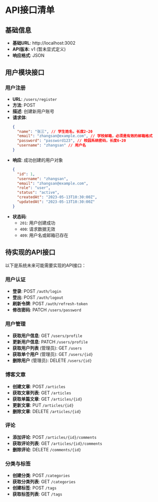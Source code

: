 # API接口清单

## 基础信息

- **基础URL**: http://localhost:3002
- **API版本**: v1 (暂未显式定义)
- **响应格式**: JSON

## 用户模块接口

### 用户注册

- **URL**: `/users/register`
- **方法**: POST
- **描述**: 创建新用户账号
- **请求体**:
  ```json
  {
    "name": "张三", // 学生姓名，长度2-20
    "email": "zhangsan@example.com", // 学校邮箱，必须是有效的邮箱格式
    "password": "password123", // 校园系统密码，长度6-20
    "username": "zhangsan" // 用户名
  }
  ```
- **响应**: 成功创建的用户对象
  ```json
  {
    "id": 1,
    "username": "zhangsan",
    "email": "zhangsan@example.com",
    "role": "user",
    "status": "active",
    "createdAt": "2023-05-13T10:30:00Z",
    "updatedAt": "2023-05-13T10:30:00Z"
  }
  ```
- **状态码**:
  - `201`: 用户创建成功
  - `400`: 请求数据无效
  - `409`: 用户名或邮箱已存在

## 待实现的API接口

以下是系统未来可能需要实现的API接口：

### 用户认证

- **登录**: POST `/auth/login`
- **登出**: POST `/auth/logout`
- **刷新令牌**: POST `/auth/refresh-token`
- **修改密码**: PATCH `/users/password`

### 用户管理

- **获取用户信息**: GET `/users/profile`
- **更新用户信息**: PATCH `/users/profile`
- **获取用户列表** (管理员): GET `/users`
- **获取单个用户** (管理员): GET `/users/{id}`
- **删除用户** (管理员): DELETE `/users/{id}`

### 博客文章

- **创建文章**: POST `/articles`
- **获取文章列表**: GET `/articles`
- **获取单篇文章**: GET `/articles/{id}`
- **更新文章**: PUT `/articles/{id}`
- **删除文章**: DELETE `/articles/{id}`

### 评论

- **添加评论**: POST `/articles/{id}/comments`
- **获取评论列表**: GET `/articles/{id}/comments`
- **删除评论**: DELETE `/comments/{id}`

### 分类与标签

- **创建分类**: POST `/categories`
- **获取分类列表**: GET `/categories`
- **创建标签**: POST `/tags`
- **获取标签列表**: GET `/tags` 